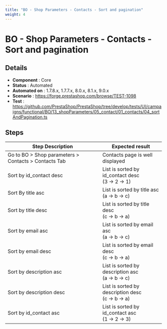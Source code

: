```yaml
---
title: "BO - Shop Parameters - Contacts - Sort and pagination"
weight: 4
---
```


# BO - Shop Parameters - Contacts - Sort and pagination
## Details
* **Component** : Core
* **Status** : Automated
* **Automated on** : 1.7.8.x, 1.7.7.x, 8.0.x, 8.1.x, 9.0.x
* **Scenario** : https://forge.prestashop.com/browse/TEST-1098
* **Test** : https://github.com/PrestaShop/PrestaShop/tree/develop/tests/UI/campaigns/functional/BO/13_shopParameters/05_contact/01_contacts/04_sortAndPagination.ts

## Steps
| Step Description | Expected result |
| ----- | ----- |
| Go to BO > Shop parameters > Contacts > Contacts Tab | Contacts page is well displayed |
| Sort by id_contact desc | List is sorted by id_contact desc<br>(3 -> 2 -> 1) |
| Sort By title asc | List is sorted by title asc<br>(a -> b -> c) |
| Sort by title desc | List is sorted by title desc<br>(c -> b -> a) |
| Sort by email asc | List is sorted by email asc<br>(a -> b -> c) |
| Sort by email desc | List is sorted by email desc<br>(c -> b -> a) |
| Sort by description asc | List is sorted by description asc<br>(a -> b -> c) |
| Sort by description desc | List is sorted by description desc<br>(c -> b -> a) |
| Sort by id_contact asc | List is sorted by id_contact asc<br>(1 -> 2 -> 3) |